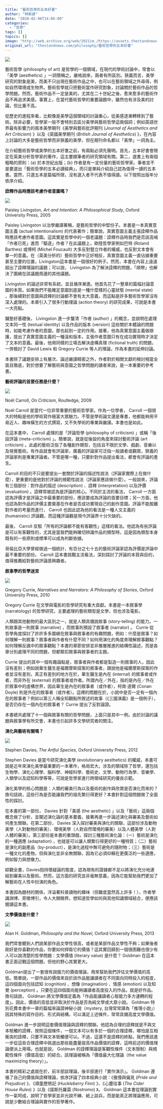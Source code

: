 ```yaml
---
title: "藝術哲學的五本好書"
author: "林斯諺"
date: "2020-02-06T14:06:00"
categories:
  - "哲學"
tags: []
topics: []
image: "http://web.archive.org/web/2021im_/https://assets.thestandnews.com/media/photos/20200206-05_2IOVY_ziwy0S7.png"
original_url: "thestandnews.com/philosophy/藝術哲學的五本好書"
---
```

![](http://web.archive.org/web/2021im_/https://assets.thestandnews.com/media/photos/20200206-05_2IOVY_ziwy0S7.png)

藝術哲學 (philosophy of art) 是哲學的一個領域，在現代的學術討論中，常會以「美學 (aesthetics) 」一詞簡稱之。嚴格說來，兩者有所區別。狹義而言，美學研究的對象是美，而美不只出現在藝術作品之中，也可以在藝術領域之外尋得，例如自然環境或生物界。藝術哲學就只把藝術當作研究對象，討論關於藝術作品的哲學問題。然而，藝術作品不一定是美的，尤其在二十世紀之後，愈來愈多的藝術作品不再追求美感。事實上，在當代藝術哲學的重要論題中，雖然也有涉及美的討論，但比重不高。

從歷史的進程來看，比較像是美學這個領域的討論重心，從美感逐漸轉移到了藝術。除非必要，哲學家一般不會特別去區分美學與藝術哲學這兩個詞；例如英語世界最有影響力的兩本美學期刊《美學與藝術批評期刊 (_Journal of Aesthetics and Art Criticism_) 》以及《英國美學期刊 (_British Journal of Aesthetics_) 》，在內容上討論的大多是藝術哲學而非狹義的美學，但在期刊命名都以「美學」一詞為主。

在介紹藝術哲學或美學的五本好書之前，有兩點必須先聲明。首先，五本好書會限定在英美分析哲學家的著作，這主要跟筆者的研究領域有關。第二，選書上有兩個粗略的原則：(a) 於本世紀出版；(b) 作者是有一定份量的藝術哲學家。筆者並不是要選出「藝術哲學的五本必讀經典」，而只是單純介紹自己認為值得一讀的五本書。當然，只選五本是篇幅所限，沒有選入者不代表不值得讀。以下按照出版年分依序介紹。

**詮釋作品時應該考慮作者意圖嗎？**

![](http://web.archive.org/web/2021im_/https://assets.thestandnews.com/media/photos/51jMSp2BR9gL_eBNd8_pvMt5Di.jpg)

Paisley Livingston, _Art and Intention: A Philosophical Study_, Oxford University Press, 2005

Paisley Livingston 以治學嚴謹著稱，是藝術哲學的中堅份子。本書是一本真實意圖主義 (actual intentionalism) 的代表著作；簡單說，真實意圖主義主張詮釋作品時應該考慮作者意圖。這其實是哲學中的一個老議題：詮釋作品時我們是否該高喊「作者已死」進而「驅逐」作者？在此議題上，歐陸哲學家例如巴特 (Roland Barthes) 或傅柯 (Michel Foucault) 大多反對豎立作者的權威，也反對文本會有單一的意義。在（英美分析的）藝術哲學中正好相反，真實意圖主義一直佔據重要甚至主要的位置，Livingston這本書是一個很好的例子。然而，本書在內容上遠遠超出了詮釋理論的議題；可以說， Livingston 為了解決詮釋的問題，「順帶」也解決了圍繞在該議題周邊的其他議題。

Livingston 的論述非常有系統，並且循序漸進。他首先花了一整章的篇幅討論意圖的本質。如果我們不能確定意圖到底是一種什麼樣的心靈狀態 (mental state) ，那後續對於意圖與詮釋的討論都不會有太大意義，而這點是許多藝術哲學家沒有深入處理的。本章引入了很多行動理論 (action theory) 的研究成果，可說是本書一大亮點。

鋪墊好基礎後， Livingston 進一步釐清「作者 (author) 」的概念，並說明在處理文本同一性 (textual identity) 以及作品的版本 (version) 這些關於本體論的問題時，如能考慮作者的意圖，那也起到一定的作用。接著，他為真實意圖主義做辯護，提出了真實意圖主義的一種溫和版本，主張作者意圖只有在成功實現時才決定了文本的意義。最後，他用同樣的立場去解決虛構真理 (fictional truth) 的問題，一併檢討了 David Lewis 和 Gregory Currie 等人的理論，作為本書的延伸討論。

本書除了議題安排上有層次、論述嚴謹精密之外，作者對於相關文獻的檢討相當全面且徹底，對於想要了解藝術與意圖之哲學問題的讀者來說，是一本重要的參考書。

**藝術評論的首要任務是什麼？**

![](http://web.archive.org/web/2021im_/https://assets.thestandnews.com/media/photos/NoeCC88l20Carroll2C20On20Criticism_icgZC_MQg8EJX.jpg)

Noël Carroll, _On Criticism_, Routledge, 2009

Noël Carroll 是當代一位非常重要的藝術哲學家。作為一位學者， Carroll 一個很大的特點是他的學術寫作極富大眾魅力。不管是學術論文還是專書，他都能夠用平易近人、趣味橫生的方式撰寫，又不失學術的專業與嚴謹。本書也是如此。

在這本書中， Carroll 處理的是「評論哲學 (philosophy of criticism) 」或稱「後設評論 (meta-criticism) 」。簡單說，就是從後設的角度來探討藝術評論 (art criticism) 。此處的藝術泛指了各種創作類型，包括且不限於文學、戲劇、音樂以及視覺藝術。有作品就會有評論家，廣義的評論家可泛指一般讀者或觀眾，狹義的評論家則是專業評論者。不管是哪一種，只要針對作品提出看法，都會有評論的產生。

Carroll 的目的不只是要提出一套關於評論的描述性說法（評論家實際上在做什麼），更重要的是他對於評論的規範性說法（評論家應該做什麼）。一般說來，評論有三個部份：對作品的描述 (description) 、詮釋 (interpretation) 以及評價 (evaluation) 。詮釋常被認為是評論的核心。不同於主流的看法， Carroll 一方面認為評價才是評論之中最重要的部份，應該要成為評論的首要目標；另一方面，他也認為對作品的評價主要奠基在作者是否成功實現自己的創作意圖。評論不能脫離對作者的考量而進行， Carroll 也因此認為他的看法是一種人文主義的 (humanistic) 評論觀，而這種評論觀是現今評論界十分欠缺的。

最後， Carroll 反駁「所有的評論都不能有客觀性」這樣的看法。他認為有些評論是可以有客觀性的，尤其是當我們能夠確切辨識作品的類型時，這是因為類型本身既有的一些原則或標準可以成為判斷依據。

哥倫比亞大學曾經做過一個統計，有百分之七十五的藝術評論家認為評價是評論中最不重要的部份。 Carroll 這本書挑戰主流看法，深刻探討了評論的本質與目的，值得推薦給對藝術評論感興趣者。

**敘事學的哲學迷宮**

![](http://web.archive.org/web/2021im_/https://assets.thestandnews.com/media/photos/51NQ8ktnIQL_fITPk_0CwcIth.jpg)

Gregory Currie, _Narratives and Narrators: A Philosophy of Stories_, Oxford University Press, 2010

Gregory Currie 在文學與電影的哲學研究有重大貢獻。本書是一本敘事學 (narratology) 的哲學研究，主要處理的藝術類型是文學，但也涉及電影。

人類跟其他動物的最大區別之一，就是人類具備說故事 (story-telling) 的能力。一則故事是一則敘事 (narrative) ，而敘事則預設了敘事者 (narrator) 。 Currie 從哲學角度探討了許許多多圍繞在敘事與敘事者的有趣問題，例如：什麼是敘事？如何理解一則敘事？敘事者與作者有什麼不同？如何用演化的角度來理解敘事觀點？如何理解反諷中的敘事觀點？本書的章節安排並非層層推進的結構性論述，而是各章分別處理不同的問題，但都緊扣敘事與敘事者的主題。

Currie 提出的其中一個有趣論點是，敘事者與作者都是製造一則敘事的人，因此沒有差別；例如說華生醫生是福爾摩斯探案的敘事者，跟說他是福爾摩斯探案的作者並沒有差別，真正有差別的地方在於，華生醫生是內在 (internal) 的敘事者或作者，而非外在 (external) 的敘事者或作者。所謂內在／外在，指的是內在／外在於敘事中的虛構世界，因此華生是內在的敘事者（或作者），柯南‧道爾 (Conan Doyle) 則是外在的敘事者（或作者）。這裡的問題在於，小說中是否一定有一個內在的敘事者？例如以第三人稱全知觀點所敘述的故事（《三國演義》是一個例子），是否仍存在一個內在的敘事者？ Currie 提出了反對論證。

本書總共處理了十一個與敘事有關的哲學問題，上面只是其中一例。由於討論的議題與敘事學有所交會，本書也引起許多文學研究者的關注。

**演化與藝術有關嗎？**

![](http://web.archive.org/web/2021im_/https://assets.thestandnews.com/media/photos/download_n6XJL_h0oGUnr.jpeg)

Stephen Davies, _The Artful Species,_ Oxford University Press, 2012

Stephen Davies 是當今研究演化美學 (evolutionary aesthetics) 的權威，本書可說是近年來演化美學最重要的一本著作，格局宏大，涉及的領域除了哲學，還包括生物學、演化心理學、腦科學、神經科學、藝術史、文學、動物行為學、音樂學、人類學以及認知科學等等，可說是哲學家進行跨領域研究的優良示範。

演化美學的核心問題是：人類的審美行為以及藝術的創作與欣賞是否演化而來的？換句話說，這些行為是否能讓我們的祖先繁衍得更好？本書針對這個問題做了全面性的探討。

在本書的第一部份， Davies 針對「美感 (the aesthetic) 」以及「藝術」這兩個概念做了分析，並闡述演化論的基本要義，接著再進一步論述演化與審美及藝術如何產生關聯。在第二部份， Davies 深入探討審美與演化的關聯，這部份涉及動物美學（人對動物的審美）、環境美學（人對自然環境的審美）以及人體美學（人對人體的審美）。第三部份是本書的重頭戲，探討三種藝術演化論：（一）藝術是演化的一種適應 (adaptation) ，也就是可以讓人類繁衍得更好的一種特質；（二）藝術是演化的副產品（by-product），是演化過程中無可避免的隨附物；（三）藝術是一種文化的產物，但與演化並非全無關聯，因為它必須仰賴在更廣泛的一些適應，例如智力與想像力。

綜觀全書，Davies抱持懷疑論的態度，認為現有的證據都不足以將演化充分地連結到審美以及藝術。然而，這方面的研究並非毫無意義，因為它能幫助我們更加了解藝術在人性中扮演的角色。

本書因為題材的關係，洋溢著科普讀物的趣味（但難度當然高上許多！），作者學識淵博、旁徵博引，令人大開眼界。想知道哲學如何與其他知識領域結合，便應該閱讀這本書。

**文學價值是什麼？**

![](http://web.archive.org/web/2021im_/https://assets.thestandnews.com/media/photos/71pZ8rkHohL_CE9m5_wrYPcqX.jpg)

Alan H. Goldman, _Philosophy and the Novel_, Oxford University Press, 2013

我們常會聽到人們說某部作品文學性很高，或者是某部作品文學性不夠；如果後者剛好是你喜歡的作品，你要如何捍衛它的價值？這其實回歸到一個很困難也很少有人可以說清楚的哲學問題：文學價值 (literary value) 是什麼？ Goldman 在這本書正面迎戰這個問題，但他的野心其實更大。

Goldman提出了一套很有說服力的價值理論，用來幫助我們評估文學價值的高低。簡單說，一部作品的價值來自於該作品能讓讀者在不同面向同時投入的程度，這四個面向包括認知 (cognition) 、想像 (imagination) 、情感 (emotion) 以及知覺 (perception) 。只要在這四個面向能夠讓讀者高度投入的作品，就是好作品。換句話說， Goldman 將文學價值定義為「作品能讓讀者心智能力多方運轉的程度」。因此，價值的高低並非取決於作品是否為純文學或大眾小說。 Goldman 特別花費本書中一章的篇幅來論證神秘小說（mystery, 台灣常常譯為「推理小說」）因其特殊的寫作目的、形式與結構，可以滿足上述條件，常常具備高度文學價值。

Goldman 進一步說明這套價值理論與詮釋的關聯。他認為合理的詮釋就是不與文本牴觸的詮釋，按照這個條件，一個文本可以有多於一個的合理詮釋，哪怕是互相衝突的詮釋，只要不與文本牴觸便可以。不過，這還不是詮釋的終點，我們應該進一步從這些合理詮釋中挑選出那些能盡量提高作品價值的詮釋，這時前述的價值理論便派上用場。也就是說， Goldman 的詮釋理論是客觀性條件（文本限制）與規範性條件（價值高低）的綜合。該理論被稱為「價值最大化理論（the value maximizing theory）」。

本書的精彩之處就在於，前半部談理論，後半部進行「實作演示」。 Goldman 遵循了自己的價值與詮釋理論，依序評論了四本經典小說：《傲慢與偏見 (_Pride and Prejudice_) 》、《頑童歷險記 (_Huckleberry Finn_) 》、《心塵往事 (_The Cider House Rules_) 》以及《諾斯托羅莫 (_Nostromo_) 》。 Goldman 這本書從理論到實作一氣呵成，說明了哲學家並非光說不練、紙上談兵，而是能真正將理論應用，可說是少數結合理論與實作的哲學著作。